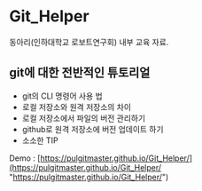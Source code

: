 # Git_Helper

동아리(인하대학교 로보트연구회) 내부 교육 자료.

## git에 대한 전반적인 튜토리얼 ##

- git의 CLI 명령어 사용 법
- 로컬 저장소와 원격 저장소의 차이
- 로컬 저장소에서 파일의 버전 관리하기
- github로 원격 저장소에 버전 업데이트 하기
- 소소한 TIP

Demo : [https://pulgitmaster.github.io/Git_Helper/](https://pulgitmaster.github.io/Git_Helper/ "https://pulgitmaster.github.io/Git_Helper/")
